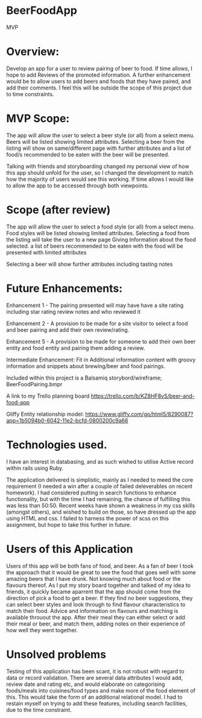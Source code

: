 # BeerFoodApp
MVP

Overview:
========
Develop an app for a user to review pairing of beer to food. If time allows, I hope to add Reviews of the promoted information. A further enhancement would be to allow users to add beers and foods that they have paired, and add their comments. I feel this will be outside the scope of this project due to time constraints.


MVP Scope:
==========
The app will allow the user to select a beer style (or all) from a select menu.
Beers will be listed showing limited attributes. 
Selecting a beer from the listing will show on same/different page with further attributes and a list of food/s recommended to be eaten with the beer will be presented.

Talking with friends and storyboarding changed my personal view of how this app should unfold for the user, so I changed the development to match how the majority of users would see this working. If time allows I would like to allow the app to be accessed through both viewpoints.

Scope (after review)
================
The app will allow the user to select a food style (or all) from a select menu.
Food styles will be listed showing limited attributes. 
Selecting a food from the listing will take the user to a new page Giving Information about the food selected. a list of beers recommended to be eaten with the food will be presented with limited attributes

Selecting a beer will show further attributes including tasting notes


Future Enhancements:
=================
Enhancement 1 - The pairing presented will may have have a site rating including star rating review notes and who reviewed it

Enhancement 2 - A provision to be made for a site visitor to select a food and beer pairing and add their own review/rating.

Enhancement 5 - A provision to be made for someone to add their own beer entity and food entity and pairing them adding a review.

Intermediate Enhancement: Fit in Additional information content with groovy information and snippets about brewing/beer and food pairings. 

Included within this project is a Balsamiq storybord/wireframe; BeerFoodPairing.bmpr

A link to my Trello planning board https://trello.com/b/KZ8HF8vS/beer-and-food-app

Gliffy Entity relationship model:
https://www.gliffy.com/go/html5/8290087?app=1b5094b0-6042-11e2-bcfd-0800200c9a66

Technologies used.
==================
I have an interest in databasing, and as such wished to utilise Active record within rails using Ruby.

The application delivered is simplistic, mainly as I needed to meed the core requirement (I needed a win after a couple of failed deleverables on recent homework). I had considered putting in search functions to enhance functionality, but with the time I had remaining, the chance of fulfilling this was less than 50:50. Recent weeks have shown a weakness in my css skills (amongst others), and wished to build on those, so have dressed up the app using HTML and css. I failed to harness the power of scss on this assignment, but hope to take this further in future.

Users of this Application
==========================
Users of this app will be both fans of food, and beer. As a fan of beer I took the approach that it would be great to see the food that goes well with some amazing beers that I have drunk. Not knowing much about food or the flavours thereof. As I put my story board together and talked of my idea to friends, it quickly became aparrent that the app should come from the direction of pick a food to get a beer. If they find no beer suggestions, they can select beer styles and look through to find flavour characteristics to match their food. Advice and information on flavours and matching is available throuout the app. After their meal they can either select or add their meal or beer, and match them, adding notes on their experience of how well they went together.

Unsolved problems
=================
Testing of this application has been scant, it is not robust with regard to data or record validation. There are several data attributes I would add, review date and rating etc, and would elaborate on categorising foods/meals into cuisines/food types and make more of the food element of this. This would take the form of an additional relational model. I had to restain myself on trying to add these features, including search facilities, due to the time constraint.





